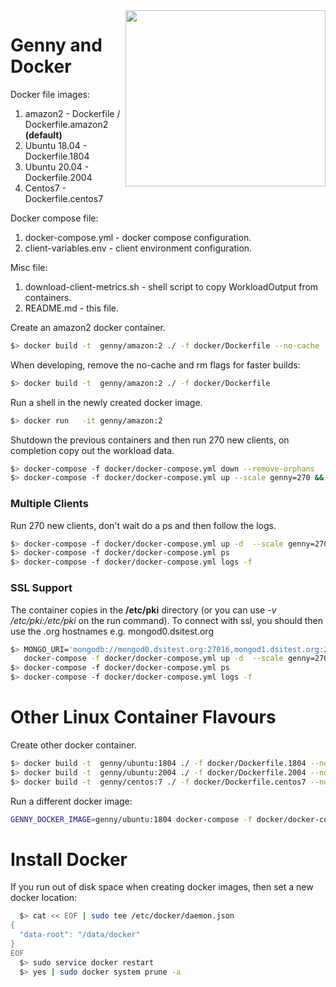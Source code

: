 <img src="https://user-images.githubusercontent.com/119094/67700512-75458380-f984-11e9-9b81-668ea220b9fa.jpg" align="right" height="282" width="320">

Genny and Docker
=====

Docker file images:

1. amazon2       - Dockerfile / Dockerfile.amazon2 **(default)**
2. Ubuntu 18.04  - Dockerfile.1804
2. Ubuntu 20.04  - Dockerfile.2004
2. Centos7       - Dockerfile.centos7

Docker compose file:

1. docker-compose.yml - docker compose configuration.
2. client-variables.env - client environment configuration.

Misc file:

1. download-client-metrics.sh - shell script to copy WorkloadOutput from containers.
2. README.md - this file.

Create an amazon2 docker container.
```bash
$> docker build -t  genny/amazon:2 ./ -f docker/Dockerfile --no-cache --rm=true
```

When developing, remove the no-cache and rm flags for faster builds:
```bash
$> docker build -t  genny/amazon:2 ./ -f docker/Dockerfile
```


Run a shell in the newly created docker image.
```bash
$> docker run   -it genny/amazon:2
```

Shutdown the previous containers and then run 270 new clients, on completion copy out the workload data.
```bash
$> docker-compose -f docker/docker-compose.yml down --remove-orphans
$> docker-compose -f docker/docker-compose.yml up --scale genny=270 && docker/download-client-metrics.sh
```

### Multiple Clients

Run 270 new clients, don't wait do a ps and then follow the logs.
```bash
$> docker-compose -f docker/docker-compose.yml up -d  --scale genny=270
$> docker-compose -f docker/docker-compose.yml ps
$> docker-compose -f docker/docker-compose.yml logs -f
```

### SSL Support

The container copies in the __/etc/pki__ directory (or you can use _-v /etc/pki:/etc/pki_ on the run command). To
connect with ssl, you should then use the .org hostnames e.g. mongod0.dsitest.org
```bash
$> MONGO_URI='mongodb://mongod0.dsitest.org:27016,mongod1.dsitest.org:27016,mongod2.dsitest.org:27016/?ssl=true&tlsallowinvalidhostnames=true' \ 
   docker-compose -f docker/docker-compose.yml up -d  --scale genny=270
$> docker-compose -f docker/docker-compose.yml ps
$> docker-compose -f docker/docker-compose.yml logs -f
```

Other Linux Container Flavours
=====

Create other docker container.
```bash
$> docker build -t  genny/ubuntu:1804 ./ -f docker/Dockerfile.1804 --no-cache --rm=true
$> docker build -t  genny/ubuntu:2004 ./ -f docker/Dockerfile.2004 --no-cache --rm=true
$> docker build -t  genny/centos:7 ./ -f docker/Dockerfile.centos7 --no-cache --rm=true
```

Run a different docker image:

```bash
GENNY_DOCKER_IMAGE=genny/ubuntu:1804 docker-compose -f docker/docker-compose.yml up -d  --scale genny=270
```



Install Docker
=====

If you run out of disk space when creating docker images, then set a new docker location:

```bash
  $> cat << EOF | sudo tee /etc/docker/daemon.json
{
  "data-root": "/data/docker"
}
EOF
  $> sudo service docker restart
  $> yes | sudo docker system prune -a
```
